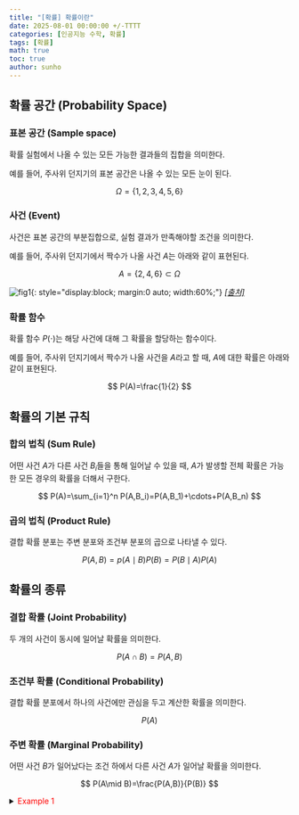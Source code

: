```yaml
---
title: "[확률] 확률이란"
date: 2025-08-01 00:00:00 +/-TTTT
categories: [인공지능 수학, 확률]
tags: [확률]
math: true
toc: true
author: sunho
---
```


## 확률 공간 (Probability Space)

### 표본 공간 (Sample space)

확률 실험에서 나올 수 있는 모든 가능한 결과들의 집합을 의미한다.
    
예를 들어, 주사위 던지기의 표본 공간은 나올 수 있는 모든 눈이 된다.

$$\Omega=\lbrace1,2,3,4,5,6\rbrace$$

### 사건 (Event)

사건은 표본 공간의 부분집합으로, 실험 결과가 만족해야할 조건을 의미한다.

예를 들어, 주사위 던지기에서 짝수가 나올 사건 $A$는 아래와 같이 표현된다.
    
$$A=\lbrace2,4,6\rbrace\subset\Omega$$

![fig1](mlm/p1-1.png){: style="display:block; margin:0 auto; width:60%;"}
_[[출처]](https://m.blog.naver.com/mykepzzang/221855523956)_

### 확률 함수

확률 함수 $P(\cdot)$는 해당 사건에 대해 그 확률을 할당하는 함수이다.

예를 들어, 주사위 던지기에서 짝수가 나올 사건을 $A$라고 할 때, $A$에 대한 확률은 아래와 같이 표현된다.

$$
P(A)=\frac{1}{2}
$$

## 확률의 기본 규칙

### 합의 법칙 (Sum Rule)

어떤 사건 $A$가 다른 사건 $B_i$들을 통해 일어날 수 있을 때, $A$가 발생할 전체 확률은 가능한 모든 경우의 확률을 더해서 구한다.

$$
P(A)=\sum_{i=1}^n P(A,B_i)=P(A,B_1)+\cdots+P(A,B_n)
$$

### 곱의 법칙 (Product Rule)

결합 확률 분포는 주변 분포와 조건부 분포의 곱으로 나타낼 수 있다.

$$
P(A,B)=p(A\mid B)P(B)=P(B\mid A)P(A)
$$

## 확률의 종류

### 결합 확률 (Joint Probability)

두 개의 사건이 동시에 일어날 확률을 의미한다.

$$
P(A\cap B)=P(A,B)
$$

### 조건부 확률 (Conditional Probability)

결합 확률 분포에서 하나의 사건에만 관심을 두고 계산한 확률을 의미한다.

$$
P(A)
$$

### 주변 확률 (Marginal Probability)

어떤 사건 $B$가 일어났다는 조건 하에서 다른 사건 $A$가 일어날 확률을 의미한다.

$$
P(A\mid B)=\frac{P(A,B)}{P(B)}
$$

<details>
<summary><font color='red'>Example 1</font></summary>
<div markdown="1">

<center>

| 열1 | 열2 | 열3 |
|----|----|----|
| 값1 | 값2 | 값3 |

<center>

---



</div>
</details>

